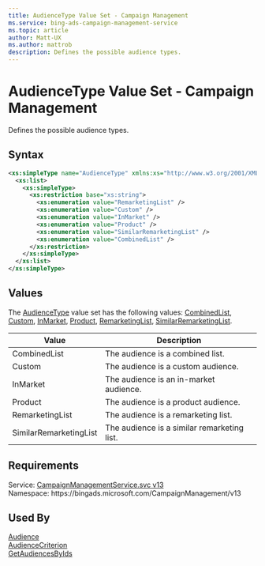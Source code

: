 ```yaml
---
title: AudienceType Value Set - Campaign Management
ms.service: bing-ads-campaign-management-service
ms.topic: article
author: Matt-UX
ms.author: mattrob
description: Defines the possible audience types.
---
```

# AudienceType Value Set - Campaign Management
Defines the possible audience types.

## Syntax
```xml
<xs:simpleType name="AudienceType" xmlns:xs="http://www.w3.org/2001/XMLSchema">
  <xs:list>
    <xs:simpleType>
      <xs:restriction base="xs:string">
        <xs:enumeration value="RemarketingList" />
        <xs:enumeration value="Custom" />
        <xs:enumeration value="InMarket" />
        <xs:enumeration value="Product" />
        <xs:enumeration value="SimilarRemarketingList" />
        <xs:enumeration value="CombinedList" />
      </xs:restriction>
    </xs:simpleType>
  </xs:list>
</xs:simpleType>
```

## <a name="values"></a>Values

The [AudienceType](audiencetype.md) value set has the following values: [CombinedList](#combinedlist), [Custom](#custom), [InMarket](#inmarket), [Product](#product), [RemarketingList](#remarketinglist), [SimilarRemarketingList](#similarremarketinglist).

|Value|Description|
|-----------|---------------|
|<a name="combinedlist"></a>CombinedList|The audience is a combined list.|
|<a name="custom"></a>Custom|The audience is a custom audience.|
|<a name="inmarket"></a>InMarket|The audience is an in-market audience.|
|<a name="product"></a>Product|The audience is a product audience.|
|<a name="remarketinglist"></a>RemarketingList|The audience is a remarketing list.|
|<a name="similarremarketinglist"></a>SimilarRemarketingList|The audience is a similar remarketing list.|

## Requirements
Service: [CampaignManagementService.svc v13](https://campaign.api.bingads.microsoft.com/Api/Advertiser/CampaignManagement/v13/CampaignManagementService.svc)  
Namespace: https\://bingads.microsoft.com/CampaignManagement/v13  

## Used By
[Audience](audience.md)  
[AudienceCriterion](audiencecriterion.md)  
[GetAudiencesByIds](getaudiencesbyids.md)  
